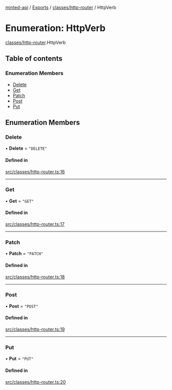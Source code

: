 [minted-api](../README.md) / [Exports](../modules.md) / [classes/http-router](../modules/classes_http_router.md) / HttpVerb

# Enumeration: HttpVerb

[classes/http-router](../modules/classes_http_router.md).HttpVerb

## Table of contents

### Enumeration Members

- [Delete](classes_http_router.HttpVerb.md#delete)
- [Get](classes_http_router.HttpVerb.md#get)
- [Patch](classes_http_router.HttpVerb.md#patch)
- [Post](classes_http_router.HttpVerb.md#post)
- [Put](classes_http_router.HttpVerb.md#put)

## Enumeration Members

### Delete

• **Delete** = ``"DELETE"``

#### Defined in

[src/classes/http-router.ts:16](https://github.com/ianzepp/minted-api-ts/blob/d1e72a6/src/classes/http-router.ts#L16)

___

### Get

• **Get** = ``"GET"``

#### Defined in

[src/classes/http-router.ts:17](https://github.com/ianzepp/minted-api-ts/blob/d1e72a6/src/classes/http-router.ts#L17)

___

### Patch

• **Patch** = ``"PATCH"``

#### Defined in

[src/classes/http-router.ts:18](https://github.com/ianzepp/minted-api-ts/blob/d1e72a6/src/classes/http-router.ts#L18)

___

### Post

• **Post** = ``"POST"``

#### Defined in

[src/classes/http-router.ts:19](https://github.com/ianzepp/minted-api-ts/blob/d1e72a6/src/classes/http-router.ts#L19)

___

### Put

• **Put** = ``"PUT"``

#### Defined in

[src/classes/http-router.ts:20](https://github.com/ianzepp/minted-api-ts/blob/d1e72a6/src/classes/http-router.ts#L20)

